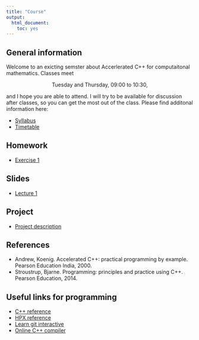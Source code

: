 ```yaml
---
title: "Course"
output:
  html_document:
    toc: yes
---
```


## General information

Welcome to an exicting semster about Accerlerated C++ for computaitonal mathematics. Classes meet

<center>Tuesday and Thursday, 09:00 to 10:30,</center>

and I hope you are able to attend. I will try to be available for discussion after classes, so you can get the most out of the class. Please find additonal information here:

* [Syllabus](syllabus.pdf)
* [Timetable](timetable.pdf)

## Homework

* [Exercise 1]()

## Slides

* [Lecture 1]()

## Project

* [Project description]()

## References

* Andrew, Koenig. Accelerated C++: practical programming by example. Pearson Education India, 2000.
* Stroustrup, Bjarne. Programming: principles and practice using C++. Pearson Education, 2014.

## Useful links for programming

* [C++ reference](https://en.cppreference.com/w/)
* [HPX reference](https://stellar-group.github.io/hpx/docs/sphinx/branches/master/html/index.html)
* [Learn git interactive](https://learngitbranching.js.org/)
* [Online C++ compiler](https://wandbox.org/)



